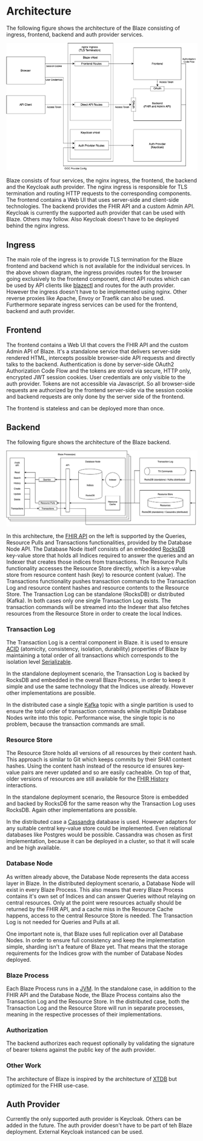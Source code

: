 # Architecture

The following figure shows the architecture of the Blaze consisting of ingress, frontend, backend and auth provider services.

![](architecture/frontend-architecture.png)

Blaze consists of four services, the nginx ingress, the frontend, the backend and the Keycloak auth provider. The nginx ingress is responsible for TLS termination and routing HTTP requests to the corresponding components. The frontend contains a Web UI that uses server-side and client-side technologies. The backend provides the FHIR API and a custom Admin API. Keycloak is currently the supported auth provider that can be used with Blaze. Others may follow. Also Keycloak doesn't have to be deployed behind the nginx ingress.  

## Ingress

The main role of the ingress is to provide TLS termination for the Blaze frontend and backend which is not available for the individual services. In the above shown diagram, the ingress provides routes for the browser going exclusively to the frontend component, direct API routes which can be used by API clients like [blazectl][10] and routes for the auth provider. However the ingress doesn't have to be implemented using nginx. Other reverse proxies like Apache, Envoy or Traefik can also be used. Furthermore separate ingress services can be used for the frontend, backend and auth provider.

## Frontend

The frontend contains a Web UI that covers the FHIR API and the custom Admin API of Blaze. It's a standalone service that delivers server-side rendered HTML, intercepts possible browser-side API requests and directly talks to the backend. Authentication is done by server-side OAuth2 Authorization Code Flow and the tokens are stored via secure, HTTP only, encrypted JWT session cookies. User credentials are only visible to the auth provider. Tokens are not accessible via Javascript. So all browser-side requests are authorized by the frontend server-side via the session cookie and backend requests are only done by the server side of the frontend.

The frontend is stateless and can be deployed more than once.

## Backend

The following figure shows the architecture of the Blaze backend.

![](architecture/backend-architecture.png)

In this architecture, the [FHIR API][8] on the left is supported by the Queries, Resource Pulls and Transactions functionalities, provided by the Database Node API. The Database Node itself consists of an embedded [RocksDB][1] key-value store that holds all Indices required to answer the queries and an Indexer that creates those indices from transactions. The Resource Pulls functionality accesses the Resource Store directly, which is a key-value store from resource content hash (key) to resource content (value). The Transactions functionality pushes transaction commands to the Transaction Log and resource content hashes and resource contents to the Resource Store. The Transaction Log can be standalone (RocksDB) or distributed (Kafka). In both cases only one single Transaction Log exists. The transaction commands will be streamed into the Indexer that also fetches resources from the Resource Store in order to create the local Indices.

### Transaction Log

The Transaction Log is a central component in Blaze. it is used to ensure [ACID][2] (atomicity, consistency, isolation, durability) properties of Blaze by maintaining a total order of all transactions which corresponds to the isolation level [Serializable][3].

In the standalone deployment scenario, the Transaction Log is backed by RocksDB and embedded in the overall Blaze Process, in order to keep it simple and use the same technology that the Indices use already. However other implementations are possible.

In the distributed case a single [Kafka][4] topic with a single partition is used to ensure the total order of transaction commands while multiple Database Nodes write into this topic. Performance wise, the single topic is no problem, because the transaction commands are small.

### Resource Store

The Resource Store holds all versions of all resources by their content hash. This approach is similar to Git which keeps commits by their SHA1 content hashes. Using the content hash instead of the resource id ensures key-value pairs are never updated and so are easily cacheable. On top of that, older versions of resources are still available for the [FHIR History][7] interactions. 

In the standalone deployment scenario, the Resource Store is embedded and backed by RocksDB for the same reason why the Transaction Log uses RocksDB. Again other implementations are possible.

In the distributed case a [Cassandra][5] database is used. However adapters for any suitable central key-value store could be implemented. Even relational databases like Postgres would be possible. Cassandra was chosen as first implementation, because it can be deployed in a cluster, so that it will scale and be high available.

### Database Node

As written already above, the Database Node represents the data access layer in Blaze. In the distributed deployment scenario, a Database Node will exist in every Blaze Process. This also means that every Blaze Process contains it's own set of Indices and can answer Queries without relaying on central resources. Only at the point were resources actually should be returned by the FHIR API, and a cache miss in the Resource Cache happens, access to the central Resource Store is needed. The Transaction Log is not needed for Queries and Pulls at all.

One important note is, that Blaze uses full replication over all Database Nodes. In order to ensure full consistency and keep the implementation simple, sharding isn't a feature of Blaze yet. That means that the storage requirements for the Indices grow with the number of Database Nodes deployed.

### Blaze Process

Each Blaze Process runs in a [JVM][6]. In the standalone case, in addition to the FHIR API and the Database Node, the Blaze Process contains also the Transaction Log and the Resource Store. In the distributed case, both the Transaction Log and the Resource Store will run in separate processes, meaning in the respective processes of their implementations.

### Authorization

The backend authorizes each request optionally by validating the signature of bearer tokens against the public key of the auth provider.

### Other Work

The architecture of Blaze is inspired by the architecture of [XTDB][9] but optimized for the FHIR use-case.

## Auth Provider

Currently the only supported auth provider is Keycloak. Others can be added in the future. The auth provider doesn't have to be part of teh Blaze deployment. External Keycloak instanced can be used. 

[1]: <https://rocksdb.org>
[2]: <https://en.wikipedia.org/wiki/ACID>
[3]: <https://en.wikipedia.org/wiki/Isolation_(database_systems)#Serializable>
[4]: <https://kafka.apache.org>
[5]: <https://cassandra.apache.org>
[6]: <https://en.wikipedia.org/wiki/Java_virtual_machine>
[7]: <https://www.hl7.org/fhir/http.html#history>
[8]: <https://www.hl7.org/fhir/http.html>
[9]: <https://xtdb.com>
[10]: <https://github.com/samply/blazectl>
